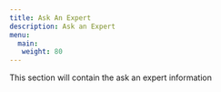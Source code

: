 ```yaml
---
title: Ask An Expert 
description: Ask an Expert
menu:
  main:
   weight: 80
---
```


This section will contain the ask an expert information